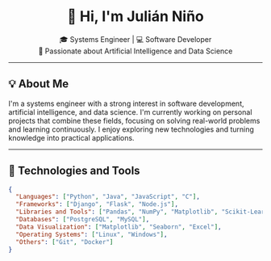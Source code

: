 <h1 align="center">👋 Hi, I'm Julián Niño</h1>

<p align="center">
🎓 Systems Engineer | 💻 Software Developer <br>
🧠 Passionate about Artificial Intelligence and Data Science
</p>

---

## 💡 About Me

I'm a systems engineer with a strong interest in software development, artificial intelligence, and data science. I'm currently working on personal projects that combine these fields, focusing on solving real-world problems and learning continuously. I enjoy exploring new technologies and turning knowledge into practical applications.

---

## 🚀 Technologies and Tools

```json
{
  "Languages": ["Python", "Java", "JavaScript", "C"],
  "Frameworks": ["Django", "Flask", "Node.js"],
  "Libraries and Tools": ["Pandas", "NumPy", "Matplotlib", "Scikit-Learn"],
  "Databases": ["PostgreSQL", "MySQL"],
  "Data Visualization": ["Matplotlib", "Seaborn", "Excel"],
  "Operating Systems": ["Linux", "Windows"],
  "Others": ["Git", "Docker"]
}
